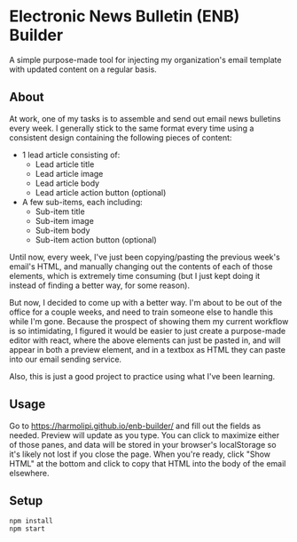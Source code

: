# Electronic News Bulletin (ENB) Builder
A simple purpose-made tool for injecting my organization's email template with updated content on a regular basis.

## About
At work, one of my tasks is to assemble and send out email news bulletins every week. I generally stick to the same format every time using a consistent design containing the following pieces of content:
- 1 lead article consisting of:
  - Lead article title
  - Lead article image
  - Lead article body
  - Lead article action button (optional)
- A few sub-items, each including:
  - Sub-item title
  - Sub-item image
  - Sub-item body
  - Sub-item action button (optional)

Until now, every week, I've just been copying/pasting the previous week's email's HTML, and manually changing out the contents of each of those elements, which is extremely time consuming (but I just kept doing it instead of finding a better way, for some reason).

But now, I decided to come up with a better way. I'm about to be out of the office for a couple weeks, and need to train someone else to handle this while I'm gone. Because the prospect of showing them my current workflow is so intimidating, I figured it would be easier to just create a purpose-made editor with react, where the above elements can just be pasted in, and will appear in both a preview element, and in a textbox as HTML they can paste into our email sending service.

Also, this is just a good project to practice using what I've been learning.

## Usage
Go to https://harmolipi.github.io/enb-builder/ and fill out the fields as needed. Preview will update as you type. You can click to maximize either of those panes, and data will be stored in your browser's localStorage so it's likely not lost if you close the page. When you're ready, click "Show HTML" at the bottom and click to copy that HTML into the body of the email elsewhere.

## Setup
```console
npm install
npm start
```
